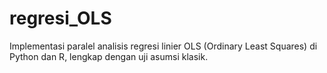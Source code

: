 # regresi_OLS
Implementasi paralel analisis regresi linier OLS (Ordinary Least Squares) di Python dan R, lengkap dengan uji asumsi klasik.

